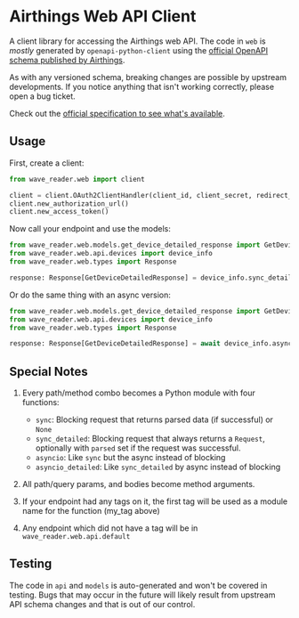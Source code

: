 # Airthings Web API Client

A client library for accessing the Airthings web API. The code in `web` is _mostly_ generated by `openapi-python-client`
using the [official OpenAPI schema published by Airthings](https://ext-api.airthings.com/v1/api-docs).

As with any versioned schema, breaking changes are possible by upstream developments. If you notice anything that
isn't working correctly, please open a bug ticket.

Check out the [official specification to see what's available](https://developer.airthings.com/api-docs).

## Usage

First, create a client:

```python
from wave_reader.web import client

client = client.OAuth2ClientHandler(client_id, client_secret, redirect_uri)
client.new_authorization_url()
client.new_access_token()
```

Now call your endpoint and use the models:

```python
from wave_reader.web.models.get_device_detailed_response import GetDeviceDetailedResponse
from wave_reader.web.api.devices import device_info
from wave_reader.web.types import Response

response: Response[GetDeviceDetailedResponse] = device_info.sync_detailed(1234567890, client=client)
```

Or do the same thing with an async version:

```python
from wave_reader.web.models.get_device_detailed_response import GetDeviceDetailedResponse
from wave_reader.web.api.devices import device_info
from wave_reader.web.types import Response

response: Response[GetDeviceDetailedResponse] = await device_info.asyncio_detailed(1234567890, client=client)
```

## Special Notes

1. Every path/method combo becomes a Python module with four functions:
    - `sync`: Blocking request that returns parsed data (if successful) or `None`
    - `sync_detailed`: Blocking request that always returns a `Request`, optionally with `parsed` set if the request was successful.
    - `asyncio`: Like `sync` but the async instead of blocking
    - `asyncio_detailed`: Like `sync_detailed` by async instead of blocking

2. All path/query params, and bodies become method arguments.
3. If your endpoint had any tags on it, the first tag will be used as a module name for the function (my_tag above)
4. Any endpoint which did not have a tag will be in `wave_reader.web.api.default`

## Testing

The code in `api` and `models` is auto-generated and won't be covered in testing. Bugs that may occur in the future
will likely result from upstream API schema changes and that is out of our control.
